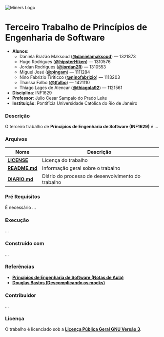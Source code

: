 ![Miners Logo](https://github.com/danielamaksoud/INF1629TerceiroTrabalho/blob/master/Logo/miners.png?raw=true)

# Terceiro Trabalho de Princípios de Engenharia de Software #
- **Alunos**: 
  * Daniela Brazão Maksoud (**[@danielamaksoud](https://github.com/danielamaksoud)**) — 1321873
  * Hugo Rodrigues (**[@hipsterHiken](https://github.com/hipsterHiken)**) — 1310576
  * Jordan Rodrigues (**[@jordan2R](https://github.com/jordan2R)**) — 1310553
  * Miguel José (**[@pingam](https://github.com/pingam)**) — 1111284
  * Nino Fabrizio Tiriticco (**[@ninofabrizio](https://github.com/ninofabrizio)**) — 1113203
  * Thaíssa Falbo (**[@tfalbo](https://github.com/tfalbo)**) — 1421110
  * Thiago Lages de Alencar (**[@thiagola92](https://github.com/thiagola92)**) — 1121561
- **Disciplina**: INF1629
- **Professor**: Julio Cesar Sampaio do Prado Leite
- **Instituição**: Pontifícia Universidade Católica do Rio de Janeiro

### Descrição ###
O terceiro trabalho de **Princípios de Engenharia de Software (INF1629)** é ...

### Arquivos ###

Nome | Descrição
------------ | -------------
**[LICENSE](https://github.com/danielamaksoud/INF1629TerceiroTrabalho/blob/master/Documenta%C3%A7%C3%A3o/LICENSE)** | Licença do trabalho
**[README.md](https://github.com/danielamaksoud/INF1629TerceiroTrabalho/blob/master/README.md)** | Informação geral sobre o trabalho
**[DIARIO.md](https://github.com/danielamaksoud/INF1629TerceiroTrabalho/blob/master/Documenta%C3%A7%C3%A3o/DIARIO.md)** | Diário do processo de desenvolvimento do trabalho

### Pré Requisitos ###
É necessário ...

### Execução ###
...

### Construído com ###
...

### Referências ###
- **[Princípios de Engenharia de Software (Notas de Aula)](https://pes2006.wordpress.com/)**
- **[Douglas Bastos (Descomplicando os mocks)](https://www.slideshare.net/douglashenry7/descomplicando-os-mocks/)**

### Contribuidor ###
...

### Licença ###
O trabalho é licenciado sob a **[Licença Pública Geral GNU Versão 3](http://www.gnu.org/licenses/gpl-3.0.html)**.


